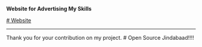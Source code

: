 **Website for Advertising My Skills**

<a href="dujjwal.com.np">
  # Website
</a>

<hr>
Thank you for your contribution on my project.
# Open Source Jindabaad!!!!
